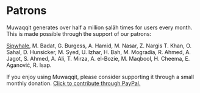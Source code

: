 # Patrons

Muwaqqit generates over half a million ṣalāh times for users every month. This is made possible through the support of our patrons:

[Sipwhale](https://www.sipwhale.com), M. Badat, G. Burgess, A. Hamid, M. Nasar, Z. Nargis T. Khan, O. Sahal, D. Hunsicker, M. Syed, U. Izhar, H. Bah, M. Mogradia, R. Ahmed, A. Jagot, S. Ahmed, A. Ali, T. Mirza, A. el-Bozie, M. Maqbool, H. Cheema, E. Aganović, R. Isap.

<note :label="false">If you enjoy using Muwaqqit, please consider supporting it through a small monthly donation. [Click to contribute through PayPal.](https://www.paypal.com/cgi-bin/webscr?cmd=_donations&business=contact@muwaqqit.com&currency_code=GBP)</note>

